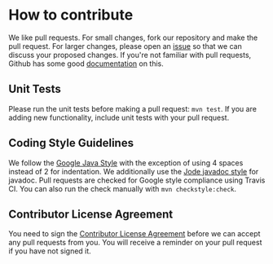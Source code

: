 # How to contribute

We like pull requests. For small changes, fork our repository and make the pull request. For larger changes, please open an [issue](https://github.com/DorsetProject/dorset-framework/issues) so that we can discuss your proposed changes. If you're not familiar with pull requests, Github has some good [documentation](https://help.github.com/articles/using-pull-requests/) on this.

## Unit Tests

Please run the unit tests before making a pull request: `mvn test`. If you are adding new functionality, include unit tests with your pull request.

## Coding Style Guidelines

We follow the [Google Java Style](https://google.github.io/styleguide/javaguide.html) with the exception of using 4 spaces instead of 2 for indentation. We additionally use the [Jode javadoc style](http://blog.joda.org/2012/11/javadoc-coding-standards.html) for javadoc. Pull requests are checked for Google style compliance using Travis CI. You can also run the check manually with `mvn checkstyle:check`.

## Contributor License Agreement

You need to sign the [Contributor License Agreement](https://cla-assistant.io/DorsetProject/dorset-framework) before we can accept any pull requests from you. You will receive a reminder on your pull request if you have not signed it.
